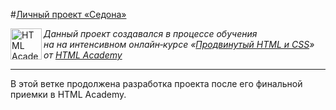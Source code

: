#[Личный проект «Седона»](http://brotherilia.github.io/sedona/)

<a href="https://htmlacademy.ru/intensive/adaptive"><img align="left" width="50" height="50" alt="HTML Academy" src="https://up.htmlacademy.ru/static/img/intensive/adaptive/logo-for-github.svg"></a>

*Данный проект создавался в процессе обучения на на интенсивном онлайн‑курсе «[Продвинутый HTML и CSS](https://htmlacademy.ru/intensive/adaptive)» от [HTML Academy](https://htmlacademy.ru)*

---

В этой ветке продолжена разработка проекта после его финальной приемки в HTML Academy.